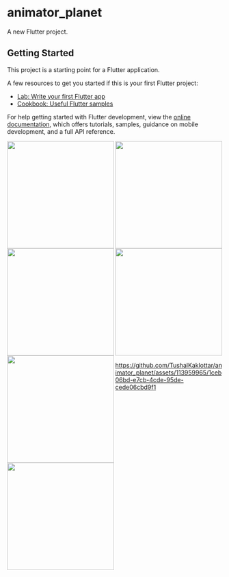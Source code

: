 # animator_planet

A new Flutter project.

## Getting Started

This project is a starting point for a Flutter application.

A few resources to get you started if this is your first Flutter project:

- [Lab: Write your first Flutter app](https://docs.flutter.dev/get-started/codelab)
- [Cookbook: Useful Flutter samples](https://docs.flutter.dev/cookbook)

For help getting started with Flutter development, view the
[online documentation](https://docs.flutter.dev/), which offers tutorials,
samples, guidance on mobile development, and a full API reference.



<img align="left" src="https://github.com/TushalKaklottar/animator_planet/assets/113959965/c02fda90-1ea2-4632-a640-1578f136d154" width="250px">
<img align="left" src="https://github.com/TushalKaklottar/animator_planet/assets/113959965/f6d1bb6d-74a9-41bb-93f8-7c86d854e531" width="250px">
<img src="https://github.com/TushalKaklottar/animator_planet/assets/113959965/03a316be-dc3c-4b55-aeaf-5c140fe35fa2" width="250px">

<img align="left" src="https://github.com/TushalKaklottar/animator_planet/assets/113959965/bd09b334-128c-484f-ba0e-c2bbb3c9451c" width="250px">
<img align="left" src="https://github.com/TushalKaklottar/animator_planet/assets/113959965/29a3c388-de72-48f8-aa10-b4c50ca747ab" width="250px">
<img src="https://github.com/TushalKaklottar/animator_planet/assets/113959965/141bfcc1-fc34-4c9c-adfe-4adea2da8ed4" width="250px">

https://github.com/TushalKaklottar/animator_planet/assets/113959965/1ceb06bd-e7cb-4cde-95de-cede06cbd9f1



